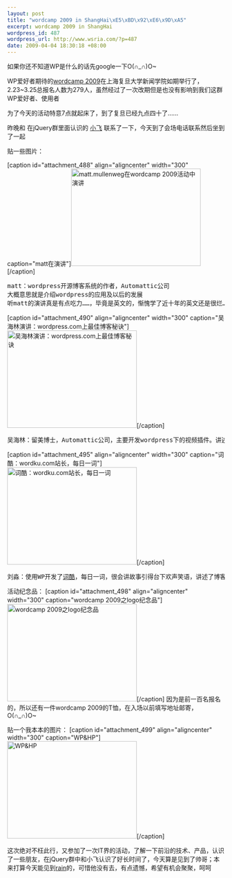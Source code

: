 ```yaml
--- 
layout: post
title: "wordcamp 2009 in ShangHai\xE5\xBD\x92\xE6\x9D\xA5"
excerpt: wordcamp 2009 in ShangHai
wordpress_id: 487
wordpress_url: http://www.wsria.com/?p=487
date: 2009-04-04 18:30:18 +08:00
---
```

如果你还不知道WP是什么的话先google一下O(∩_∩)O~

WP爱好者期待的<a href="http://wordcampchina.org/" target="_blank">wordcamp 2009</a>在上海复旦大学新闻学院如期举行了，2.23~3.25总报名人数为279人，虽然经过了一次改期但是也没有影响到我们这群WP爱好者、使用者

为了今天的活动特意7点就起床了，到了复旦已经九点四十了……

昨晚和 在jQuery群里面认识的 <a href="http://shawphy.com/" target="_blank">小飞</a> 联系了一下，今天到了会场电话联系然后坐到了一起

贴一些图片：

[caption id="attachment_488" align="aligncenter" width="300" caption="matt在演讲"]<a href="http://www.wsria.com/wp-content/uploads/2009/04/20090404049.jpg"><img class="size-medium wp-image-488" title="matt.mullenweg在wordcamp 2009活动中演讲" src="http://www.wsria.com/wp-content/uploads/2009/04/20090404049-300x225.jpg" alt="matt.mullenweg在wordcamp 2009活动中演讲" width="300" height="225" /></a>[/caption]
<pre>matt：wordpress开源博客系统的作者，Automattic公司
大概意思就是介绍wordpress的应用及以后的发展
听matt的演讲真是有点吃力……，毕竟是英文的，惭愧学了近十年的英文还是很烂……</pre>
[caption id="attachment_490" align="aligncenter" width="300" caption="吴海林演讲：wordpress.com上最佳博客秘诀"]<a href="http://www.wsria.com/wp-content/uploads/2009/04/20090404051.jpg"><img class="size-medium wp-image-490" title="吴海林演讲：wordpress.com上最佳博客秘诀，WP团队的华人，主要开发视频插件" src="http://www.wsria.com/wp-content/uploads/2009/04/20090404051-300x225.jpg" alt="吴海林演讲：wordpress.com上最佳博客秘诀" width="300" height="225" /></a>[/caption]
<pre>吴海林：留美博士，Automattic公司，主要开发wordpress下的视频插件。讲述了在 wordpress.com中优秀博客的特点，让我们也能吸取一些经验</pre>

[caption id="attachment_495" align="aligncenter" width="300" caption="词酷：wordku.com站长，每日一词"]<a href="http://www.wsria.com/wp-content/uploads/2009/04/20090404053.jpg"><img src="http://www.wsria.com/wp-content/uploads/2009/04/20090404053-300x225.jpg" alt="词酷：wordku.com站长，每日一词" title="词酷站长,wordku.com" width="300" height="225" class="size-medium wp-image-495" /></a>[/caption]
<pre>刘淼：使用WP开发了<a href="http://wordku.com/" target="_blank">词酷</a>，每日一词，很会讲故事引得台下欢声笑语，讲述了博客的诞生及后和韩国一大公司收购的事情到最后博客的发展方向</pre>

活动纪念品：
[caption id="attachment_498" align="aligncenter" width="300" caption="wordcamp 2009之logo纪念品"]<a href="http://www.wsria.com/wp-content/uploads/2009/04/20090404062.jpg"><img src="http://www.wsria.com/wp-content/uploads/2009/04/20090404062-300x225.jpg" alt="wordcamp 2009之logo纪念品" title="wordcamp 2009之logo纪念品" width="300" height="225" class="size-medium wp-image-498" /></a>[/caption]
因为是前一百名报名的，所以还有一件wordcamp 2009的T恤，在入场以前填写地址邮寄，O(∩_∩)O~

贴一个我本本的图片：
[caption id="attachment_499" align="aligncenter" width="300" caption="WP&HP"]<a href="http://www.wsria.com/wp-content/uploads/2009/04/20090404059.jpg"><img src="http://www.wsria.com/wp-content/uploads/2009/04/20090404059-300x225.jpg" alt="WP&amp;HP" title="WP&amp;HP" width="300" height="225" class="size-medium wp-image-499" /></a>[/caption]

这次绝对不枉此行，又参加了一次IT界的活动，了解一下前沿的技术、产品，认识了一些朋友，在jQuery群中和小飞认识了好长时间了，今天算是见到了帅哥；本来打算今天能见到<a href="http://www.cssrain.cn/" target="_blank">rain</a>的，可惜他没有去，有点遗憾，希望有机会聚聚，呵呵
